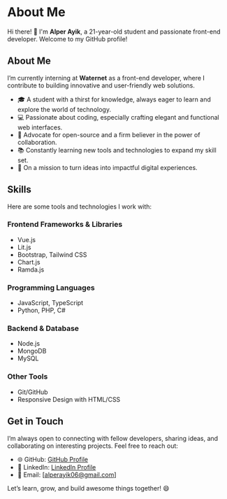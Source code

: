 # About Me

Hi there! 👋 I'm **Alper Ayik**, a 21-year-old student and passionate front-end developer. Welcome to my GitHub profile!

## About Me
I’m currently interning at **Waternet** as a front-end developer, where I contribute to building innovative and user-friendly web solutions. 

- 🎓 A student with a thirst for knowledge, always eager to learn and explore the world of technology.
- 💻 Passionate about coding, especially crafting elegant and functional web interfaces.
- 🌟 Advocate for open-source and a firm believer in the power of collaboration.
- 📚 Constantly learning new tools and technologies to expand my skill set.
- 🚀 On a mission to turn ideas into impactful digital experiences.

## Skills

Here are some tools and technologies I work with:

### **Frontend Frameworks & Libraries**
- Vue.js
- Lit.js
- Bootstrap, Tailwind CSS
- Chart.js
- Ramda.js

### **Programming Languages**
- JavaScript, TypeScript
- Python, PHP, C#

### **Backend & Database**
- Node.js
- MongoDB
- MySQL

### **Other Tools**
- Git/GitHub
- Responsive Design with HTML/CSS

## Get in Touch

I’m always open to connecting with fellow developers, sharing ideas, and collaborating on interesting projects. Feel free to reach out:

- 🌐 GitHub: [GitHub Profile](https://github.com/AlperAyik)
- 💼 LinkedIn: [LinkedIn Profile](https://www.linkedin.com/in/alper-ayik-5b8812209/)
- 📧 Email: [alperayik06@gmail.com]

Let’s learn, grow, and build awesome things together! 😄
